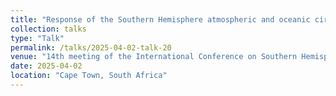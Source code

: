 ```yaml
---
title: "Response of the Southern Hemisphere atmospheric and oceanic circulation to single forcings"
collection: talks
type: "Talk"
permalink: /talks/2025-04-02-talk-20
venue: "14th meeting of the International Conference on Southern Hemisphere Meteorology and Oceanography "
date: 2025-04-02
location: "Cape Town, South Africa"
---
```

